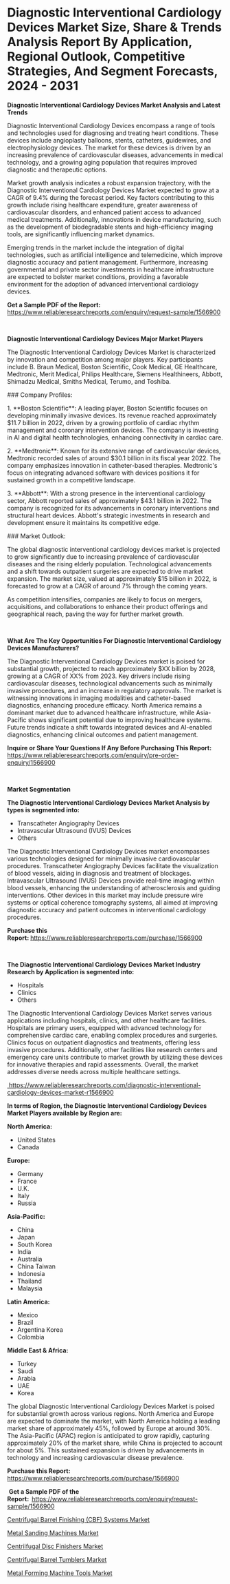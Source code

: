 <p><h1>Diagnostic Interventional Cardiology Devices Market Size, Share & Trends Analysis Report By Application, Regional Outlook, Competitive Strategies, And Segment Forecasts, 2024 - 2031</h1></p><p><strong>Diagnostic Interventional Cardiology Devices Market Analysis and Latest Trends</strong></p>
<p><p>Diagnostic Interventional Cardiology Devices encompass a range of tools and technologies used for diagnosing and treating heart conditions. These devices include angioplasty balloons, stents, catheters, guidewires, and electrophysiology devices. The market for these devices is driven by an increasing prevalence of cardiovascular diseases, advancements in medical technology, and a growing aging population that requires improved diagnostic and therapeutic options.</p><p>Market growth analysis indicates a robust expansion trajectory, with the Diagnostic Interventional Cardiology Devices Market expected to grow at a CAGR of 9.4% during the forecast period. Key factors contributing to this growth include rising healthcare expenditure, greater awareness of cardiovascular disorders, and enhanced patient access to advanced medical treatments. Additionally, innovations in device manufacturing, such as the development of biodegradable stents and high-efficiency imaging tools, are significantly influencing market dynamics.</p><p>Emerging trends in the market include the integration of digital technologies, such as artificial intelligence and telemedicine, which improve diagnostic accuracy and patient management. Furthermore, increasing governmental and private sector investments in healthcare infrastructure are expected to bolster market conditions, providing a favorable environment for the adoption of advanced interventional cardiology devices.</p></p>
<p><strong>Get a Sample PDF of the Report:&nbsp;</strong> <a href="https://www.reliableresearchreports.com/enquiry/request-sample/1566900?utm_campaign=11&utm_medium=2&utm_source=Github&utm_content=ia&utm_term=11102024&utm_id=diagnostic-interventional-cardiology-devices">https://www.reliableresearchreports.com/enquiry/request-sample/1566900</a></p>
<p>&nbsp;</p>
<p><strong>Diagnostic Interventional Cardiology Devices Major Market Players</strong></p>
<p><p>The Diagnostic Interventional Cardiology Devices Market is characterized by innovation and competition among major players. Key participants include B. Braun Medical, Boston Scientific, Cook Medical, GE Healthcare, Medtronic, Merit Medical, Philips Healthcare, Siemens Healthineers, Abbott, Shimadzu Medical, Smiths Medical, Terumo, and Toshiba.</p><p>### Company Profiles:</p><p>1. **Boston Scientific**: A leading player, Boston Scientific focuses on developing minimally invasive devices. Its revenue reached approximately $11.7 billion in 2022, driven by a growing portfolio of cardiac rhythm management and coronary intervention devices. The company is investing in AI and digital health technologies, enhancing connectivity in cardiac care.</p><p>2. **Medtronic**: Known for its extensive range of cardiovascular devices, Medtronic recorded sales of around $30.1 billion in its fiscal year 2022. The company emphasizes innovation in catheter-based therapies. Medtronic's focus on integrating advanced software with devices positions it for sustained growth in a competitive landscape.</p><p>3. **Abbott**: With a strong presence in the interventional cardiology sector, Abbott reported sales of approximately $43.1 billion in 2022. The company is recognized for its advancements in coronary interventions and structural heart devices. Abbott's strategic investments in research and development ensure it maintains its competitive edge.</p><p>### Market Outlook:</p><p>The global diagnostic interventional cardiology devices market is projected to grow significantly due to increasing prevalence of cardiovascular diseases and the rising elderly population. Technological advancements and a shift towards outpatient surgeries are expected to drive market expansion. The market size, valued at approximately $15 billion in 2022, is forecasted to grow at a CAGR of around 7% through the coming years.</p><p>As competition intensifies, companies are likely to focus on mergers, acquisitions, and collaborations to enhance their product offerings and geographical reach, paving the way for further market growth.</p></p>
<p>&nbsp;</p>
<p><strong>What Are The Key Opportunities For Diagnostic Interventional Cardiology Devices Manufacturers?</strong></p>
<p><p>The Diagnostic Interventional Cardiology Devices market is poised for substantial growth, projected to reach approximately $XX billion by 2028, growing at a CAGR of XX% from 2023. Key drivers include rising cardiovascular diseases, technological advancements such as minimally invasive procedures, and an increase in regulatory approvals. The market is witnessing innovations in imaging modalities and catheter-based diagnostics, enhancing procedure efficacy. North America remains a dominant market due to advanced healthcare infrastructure, while Asia-Pacific shows significant potential due to improving healthcare systems. Future trends indicate a shift towards integrated devices and AI-enabled diagnostics, enhancing clinical outcomes and patient management.</p></p>
<p><strong>Inquire or Share Your Questions If Any Before Purchasing This Report:</strong> <a href="https://www.reliableresearchreports.com/enquiry/pre-order-enquiry/1566900?utm_campaign=11&utm_medium=2&utm_source=Github&utm_content=ia&utm_term=11102024&utm_id=diagnostic-interventional-cardiology-devices">https://www.reliableresearchreports.com/enquiry/pre-order-enquiry/1566900</a></p>
<p>&nbsp;</p>
<p><strong>Market Segmentation</strong></p>
<p><strong>The Diagnostic Interventional Cardiology Devices Market Analysis by types is segmented into:</strong></p>
<p><ul><li>Transcatheter Angiography Devices</li><li>Intravascular Ultrasound (IVUS) Devices</li><li>Others</li></ul></p>
<p><p>The Diagnostic Interventional Cardiology Devices market encompasses various technologies designed for minimally invasive cardiovascular procedures. Transcatheter Angiography Devices facilitate the visualization of blood vessels, aiding in diagnosis and treatment of blockages. Intravascular Ultrasound (IVUS) Devices provide real-time imaging within blood vessels, enhancing the understanding of atherosclerosis and guiding interventions. Other devices in this market may include pressure wire systems or optical coherence tomography systems, all aimed at improving diagnostic accuracy and patient outcomes in interventional cardiology procedures.</p></p>
<p><strong>Purchase this Report:&nbsp;</strong><a href="https://www.reliableresearchreports.com/purchase/1566900?utm_campaign=11&utm_medium=2&utm_source=Github&utm_content=ia&utm_term=11102024&utm_id=diagnostic-interventional-cardiology-devices">https://www.reliableresearchreports.com/purchase/1566900</a></p>
<p>&nbsp;</p>
<p><strong>The Diagnostic Interventional Cardiology Devices Market Industry Research by Application is segmented into:</strong></p>
<p><ul><li>Hospitals</li><li>Clinics</li><li>Others</li></ul></p>
<p><p>The Diagnostic Interventional Cardiology Devices Market serves various applications including hospitals, clinics, and other healthcare facilities. Hospitals are primary users, equipped with advanced technology for comprehensive cardiac care, enabling complex procedures and surgeries. Clinics focus on outpatient diagnostics and treatments, offering less invasive procedures. Additionally, other facilities like research centers and emergency care units contribute to market growth by utilizing these devices for innovative therapies and rapid assessments. Overall, the market addresses diverse needs across multiple healthcare settings.</p></p>
<p><a href="https://www.reliableresearchreports.com/diagnostic-interventional-cardiology-devices-market-r1566900?utm_campaign=11&utm_medium=2&utm_source=Github&utm_content=ia&utm_term=11102024&utm_id=diagnostic-interventional-cardiology-devices">&nbsp;https://www.reliableresearchreports.com/diagnostic-interventional-cardiology-devices-market-r1566900</a></p>
<p><strong>In terms of Region, the Diagnostic Interventional Cardiology Devices Market Players available by Region are:</strong></p>
<p>
    <p> <strong> North America: </strong>
        <ul>
            <li>United States</li>
            <li>Canada</li>
        </ul>
        </p> 
    <p> <strong> Europe: </strong>
        <ul>
            <li>Germany</li>
            <li>France</li>
            <li>U.K.</li>
            <li>Italy</li>
            <li>Russia</li>
        </ul>
        </p> 
    <p> <strong> Asia-Pacific: </strong>
        <ul>
            <li>China</li>
            <li>Japan</li>
            <li>South Korea</li>
            <li>India</li>
            <li>Australia</li>
            <li>China Taiwan</li>
            <li>Indonesia</li>
            <li>Thailand</li>
            <li>Malaysia</li>
        </ul>
        </p> 
    <p> <strong> Latin America: </strong>
        <ul>
            <li>Mexico</li>
            <li>Brazil</li>
            <li>Argentina Korea</li>
            <li>Colombia</li>
        </ul>
        </p> 
    <p> <strong> Middle East & Africa: </strong>
        <ul>
            <li>Turkey</li>
            <li>Saudi</li>
            <li>Arabia</li>
            <li>UAE</li>
            <li>Korea</li>
        </ul>
    </p>
    </p>
<p><p>The global Diagnostic Interventional Cardiology Devices Market is poised for substantial growth across various regions. North America and Europe are expected to dominate the market, with North America holding a leading market share of approximately 45%, followed by Europe at around 30%. The Asia-Pacific (APAC) region is anticipated to grow rapidly, capturing approximately 20% of the market share, while China is projected to account for about 5%. This sustained expansion is driven by advancements in technology and increasing cardiovascular disease prevalence.</p></p>
<p><strong>Purchase this Report: </strong><a href="https://www.reliableresearchreports.com/purchase/1566900?utm_campaign=11&utm_medium=2&utm_source=Github&utm_content=ia&utm_term=11102024&utm_id=diagnostic-interventional-cardiology-devices">https://www.reliableresearchreports.com/purchase/1566900</a></p>
<p>&nbsp;<strong>Get a Sample PDF of the Report:&nbsp;&nbsp;</strong><a href="https://www.reliableresearchreports.com/enquiry/request-sample/1566900?utm_campaign=11&utm_medium=2&utm_source=Github&utm_content=ia&utm_term=11102024&utm_id=diagnostic-interventional-cardiology-devices">https://www.reliableresearchreports.com/enquiry/request-sample/1566900</a></p>
<p><strong></strong></p>
<p><p><a href="https://www.linkedin.com/pulse/centrifugal-barrel-finishing-cbf-systems-market-size-share-2e2ne?utm_campaign=11&utm_medium=2&utm_source=Github&utm_content=ia&utm_term=11102024&utm_id=diagnostic-interventional-cardiology-devices">Centrifugal Barrel Finishing (CBF) Systems Market</a></p><p><a href="https://issuu.com/reportprime-2/docs/metal-sanding-machines-market-size-_901d275787b47a?utm_campaign=11&utm_medium=2&utm_source=Github&utm_content=ia&utm_term=11102024&utm_id=diagnostic-interventional-cardiology-devices">Metal Sanding Machines Market</a></p><p><a href="https://www.linkedin.com/pulse/centriifugal-disc-finishers-market-size-segmentation-trends-cdcje?utm_campaign=11&utm_medium=2&utm_source=Github&utm_content=ia&utm_term=11102024&utm_id=diagnostic-interventional-cardiology-devices">Centriifugal Disc Finishers Market</a></p><p><a href="https://www.linkedin.com/pulse/sustainability-trends-centrifugal-barrel-tumblers-industry-ybsrf?utm_campaign=11&utm_medium=2&utm_source=Github&utm_content=ia&utm_term=11102024&utm_id=diagnostic-interventional-cardiology-devices">Centrifugal Barrel Tumblers Market</a></p><p><a href="https://issuu.com/reportprime-2/docs/metal-forming-machine-tools-market-_4d3aff6cfeb029?utm_campaign=11&utm_medium=2&utm_source=Github&utm_content=ia&utm_term=11102024&utm_id=diagnostic-interventional-cardiology-devices">Metal Forming Machine Tools Market</a></p></p>